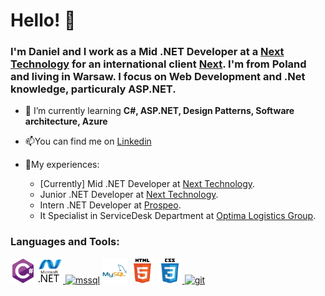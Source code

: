 <h1 align="left">Hello! 👋</h1>
<h3 align="left">I'm Daniel and I work as a Mid .NET Developer at a <a href="https://tech.next.pl/">Next Technology</a> for an international client <a href="https://www.next.co.uk">Next</a>. I'm from Poland and living in Warsaw. I focus on Web Development and .Net knowledge, particuraly ASP.NET.</h3>


- 🌱 I’m currently learning **C#, ASP.NET, Design Patterns, Software architecture, Azure**

- 📫You can find me on [Linkedin](https://www.linkedin.com/in/daniel-szopa-ba0a77213/)

- 📄My experiences: 
  - [Currently] Mid .NET Developer at [Next Technology](https://tech.next.pl/).
  - Junior .NET Developer at [Next Technology](https://tech.next.pl/).
  - Intern .NET Developer at [Prospeo](https://prospeo.com.pl/).
  - It Specialist in ServiceDesk Department at [Optima Logistics Group](https://www.optimalg.com/).



<p align="left">
</p>

<h3 align="left">Languages and Tools:</h3>
<p align="left"> 
  <a href="https://www.w3schools.com/cs/" target="_blank" rel="noreferrer"> <img src="https://raw.githubusercontent.com/devicons/devicon/master/icons/csharp/csharp-original.svg" alt="csharp" width="40" height="40"/></a> 
  <a href="https://dotnet.microsoft.com/" target="_blank" rel="noreferrer"> 
    <img src="https://raw.githubusercontent.com/devicons/devicon/master/icons/dot-net/dot-net-original-wordmark.svg" alt="dotnet" width="40" height="40"/> </a>
  <a href="https://www.microsoft.com/en-us/sql-server" target="_blank" rel="noreferrer"> <img src="https://www.svgrepo.com/show/303229/microsoft-sql-server-logo.svg" alt="mssql" width="40" height="40"/></a> 
  <a href="https://www.mysql.com/" target="_blank" rel="noreferrer"> <img src="https://raw.githubusercontent.com/devicons/devicon/master/icons/mysql/mysql-original-wordmark.svg" alt="mysql" width="40" height="40"/></a>
  <a href="https://www.w3.org/html/" target="_blank" rel="noreferrer"> <img src="https://raw.githubusercontent.com/devicons/devicon/master/icons/html5/html5-original-wordmark.svg" alt="html5" width="40" height="40"/></a> 
  <a href="https://www.w3schools.com/css/" target="_blank" rel="noreferrer"> <img src="https://raw.githubusercontent.com/devicons/devicon/master/icons/css3/css3-original-wordmark.svg" alt="css3" width="40" height="40"/> </a>
  <a href="https://git-scm.com/" target="_blank" rel="noreferrer"> <img src="https://www.vectorlogo.zone/logos/git-scm/git-scm-icon.svg" alt="git" width="40" height="40"/></a> 
</p>

